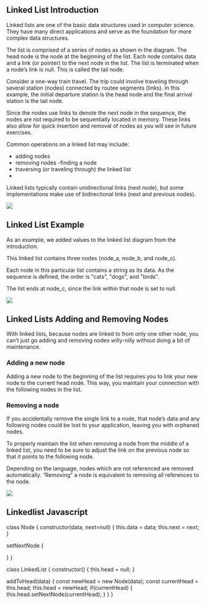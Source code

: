 ## Linked List Introduction
Linked lists are one of the basic data structures used in computer science. They have many direct applications and serve as the foundation for more complex data structures.

The list is comprised of a series of nodes as shown in the diagram. The head node is the node at the beginning of the list. Each node contains data and a link (or pointer) to the next node in the list. The list is terminated when a node’s link is null. This is called the tail node.

Consider a one-way train travel. The trip could involve traveling through several station (nodes) connected by routee segments (links). In this example, the initial departure station is the head node and the final arrival station is the tail node.

Since the nodes use links to denote the next node in the sequence, the nodes are not required to be sequentially located in memory. These links also allow for quick insertion and removal of nodes as you will see in future exercises.

Common operations on a linked list may include:

- adding nodes
- removing nodes
-finding a node
- traversing (or traveling through) the linked list
- 
Linked lists typically contain unidirectional links (next node), but some implementations make use of bidirectional links (next and previous nodes).

![](https://content.codecademy.com/courses/learn-linked-lists-general/LinkedListUpdated.svg)

## Linked List Example
As an example, we added values to the linked list diagram from the introduction.

This linked list contains three nodes (node_a, node_b, and node_c).

Each node in this particular list contains a string as its data. As the sequence is defined, the order is "cats", "dogs", and "birds".

The list ends at node_c, since the link within that node is set to null.

![](https://content.codecademy.com/courses/learn-linked-lists-general/LinkedListExampleUpdated.svg)

## Linked Lists Adding and Removing Nodes
With linked lists, because nodes are linked to from only one other node, you can’t just go adding and removing nodes willy-nilly without doing a bit of maintenance.

### Adding a new node
Adding a new node to the beginning of the list requires you to link your new node to the current head node. This way, you maintain your connection with the following nodes in the list.

### Removing a node
If you accidentally remove the single link to a node, that node’s data and any following nodes could be lost to your application, leaving you with orphaned nodes.

To properly maintain the list when removing a node from the middle of a linked list, you need to be sure to adjust the link on the previous node so that it points to the following node.

Depending on the language, nodes which are not referenced are removed automatically. “Removing” a node is equivalent to removing all references to the node.

![](https://content.codecademy.com/courses/learn-nodes-general/removing_nodes_gif_preview_v2.png)

## Linkedlist Javascript

class Node {
  constructor(data, next=null) {
    this.data = data;
    this.next = next;
  }
  
  setNextNode {
    
  }
}

class LinkedList {
  constructor() {
    this.head = null;
  }

  addToHead(data) {
    const newHead = new Node(data);
    const currentHead = this.head;
    this.head = newHead;
    if(currentHead) {
      this.head.setNextNode(currentHead);
    }
  }
}

